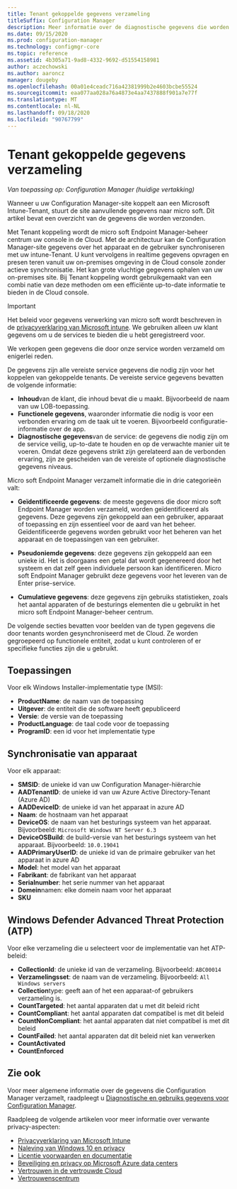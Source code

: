 ```yaml
---
title: Tenant gekoppelde gegevens verzameling
titleSuffix: Configuration Manager
description: Meer informatie over de diagnostische gegevens die worden Configuration Manager verzameld voor functies voor het koppelen van tenants.
ms.date: 09/15/2020
ms.prod: configuration-manager
ms.technology: configmgr-core
ms.topic: reference
ms.assetid: 4b305a71-9ad8-4332-9692-d51554158981
author: aczechowski
ms.author: aaroncz
manager: dougeby
ms.openlocfilehash: 00a01e4ceadc716a42381999b2e4603bcbe55524
ms.sourcegitcommit: eaa077aa028a76a4873e4aa7437888f901a7e77f
ms.translationtype: MT
ms.contentlocale: nl-NL
ms.lasthandoff: 09/18/2020
ms.locfileid: "90767799"
---
```

# <a name="tenant-attach-data-collection"></a>Tenant gekoppelde gegevens verzameling

*Van toepassing op: Configuration Manager (huidige vertakking)*

<!-- 6505626 -->
Wanneer u uw Configuration Manager-site koppelt aan een Microsoft Intune-Tenant, stuurt de site aanvullende gegevens naar micro soft. Dit artikel bevat een overzicht van de gegevens die worden verzonden.

Met Tenant koppeling wordt de micro soft Endpoint Manager-beheer centrum uw console in de Cloud. Met de architectuur kan de Configuration Manager-site gegevens over het apparaat en de gebruiker synchroniseren met uw intune-Tenant. U kunt vervolgens in realtime gegevens opvragen en presen teren vanuit uw on-premises omgeving in de Cloud console zonder actieve synchronisatie. Het kan grote vluchtige gegevens ophalen van uw on-premises site. Bij Tenant koppeling wordt gebruikgemaakt van een combi natie van deze methoden om een efficiënte up-to-date informatie te bieden in de Cloud console.

> [!IMPORTANT]
> Het beleid voor gegevens verwerking van micro soft wordt beschreven in de [privacyverklaring van Microsoft intune](/legal/intune/microsoft-intune-privacy-statement). We gebruiken alleen uw klant gegevens om u de services te bieden die u hebt geregistreerd voor.
>
> We verkopen geen gegevens die door onze service worden verzameld om enigerlei reden.
>
> De gegevens zijn alle vereiste service gegevens die nodig zijn voor het koppelen van gekoppelde tenants. De vereiste service gegevens bevatten de volgende informatie:
>
> - **Inhoud**van de klant, die inhoud bevat die u maakt. Bijvoorbeeld de naam van uw LOB-toepassing.
> - **Functionele gegevens**, waaronder informatie die nodig is voor een verbonden ervaring om de taak uit te voeren. Bijvoorbeeld configuratie-informatie over de app.
> - **Diagnostische gegevens**van de service: de gegevens die nodig zijn om de service veilig, up-to-date te houden en op de verwachte manier uit te voeren. Omdat deze gegevens strikt zijn gerelateerd aan de verbonden ervaring, zijn ze gescheiden van de vereiste of optionele diagnostische gegevens niveaus.

Micro soft Endpoint Manager verzamelt informatie die in drie categorieën valt:

- **Geïdentificeerde gegevens**: de meeste gegevens die door micro soft Endpoint Manager worden verzameld, worden geïdentificeerd als gegevens. Deze gegevens zijn gekoppeld aan een gebruiker, apparaat of toepassing en zijn essentieel voor de aard van het beheer. Geïdentificeerde gegevens worden gebruikt voor het beheren van het apparaat en de toepassingen van een gebruiker.

- **Pseudoniemde gegevens**: deze gegevens zijn gekoppeld aan een unieke id. Het is doorgaans een getal dat wordt gegenereerd door het systeem en dat zelf geen individuele persoon kan identificeren. Micro soft Endpoint Manager gebruikt deze gegevens voor het leveren van de Enter prise-service.

- **Cumulatieve gegevens**: deze gegevens zijn gebruiks statistieken, zoals het aantal apparaten of de besturings elementen die u gebruikt in het micro soft Endpoint Manager-beheer centrum.

De volgende secties bevatten voor beelden van de typen gegevens die door tenants worden gesynchroniseerd met de Cloud. Ze worden gegroepeerd op functionele entiteit, zodat u kunt controleren of er specifieke functies zijn die u gebruikt.

## <a name="applications"></a>Toepassingen
<!-- 6502080 -->

Voor elk Windows Installer-implementatie type (MSI):

- **ProductName**: de naam van de toepassing
- **Uitgever**: de entiteit die de software heeft gepubliceerd
- **Versie**: de versie van de toepassing
- **ProductLanguage**: de taal code voor de toepassing
- **ProgramID**: een id voor het implementatie type

## <a name="device-sync"></a>Synchronisatie van apparaat
<!-- 6505639 -->

Voor elk apparaat:

- **SMSID**: de unieke id van uw Configuration Manager-hiërarchie
- **AADTenantID**: de unieke id van uw Azure Active Directory-Tenant (Azure AD)
- **AADDeviceID**: de unieke id van het apparaat in azure AD
- **Naam**: de hostnaam van het apparaat
- **DeviceOS**: de naam van het besturings systeem van het apparaat. Bijvoorbeeld: `Microsoft Windows NT Server 6.3`
- **DeviceOSBuild**: de build-versie van het besturings systeem van het apparaat. Bijvoorbeeld: `10.0.19041`
- **AADPrimaryUserID**: de unieke id van de primaire gebruiker van het apparaat in azure AD
- **Model**: het model van het apparaat
- **Fabrikant**: de fabrikant van het apparaat
- **Serialnumber**: het serie nummer van het apparaat
- **Domein**namen: elke domein naam voor het apparaat
- **SKU**

## <a name="windows-defender-advanced-threat-protection-atp"></a>Windows Defender Advanced Threat Protection (ATP)
<!-- 6505652 -->

Voor elke verzameling die u selecteert voor de implementatie van het ATP-beleid:

- **CollectionId**: de unieke id van de verzameling. Bijvoorbeeld: `ABC00014`
- **Verzamelingsset**: de naam van de verzameling. Bijvoorbeeld: `All Windows servers`
- **Collection**type: geeft aan of het een apparaat-of gebruikers verzameling is.
- **CountTargeted**: het aantal apparaten dat u met dit beleid richt
- **CountCompliant**: het aantal apparaten dat compatibel is met dit beleid
- **CountNonCompliant**: het aantal apparaten dat niet compatibel is met dit beleid
- **CountFailed**: het aantal apparaten dat dit beleid niet kan verwerken
- **CountActivated**
- **CountEnforced**

## <a name="see-also"></a>Zie ook

Voor meer algemene informatie over de gegevens die Configuration Manager verzamelt, raadpleegt u [Diagnostische en gebruiks gegevens voor Configuration Manager](../core/plan-design/diagnostics/diagnostics-and-usage-data.md).

Raadpleeg de volgende artikelen voor meer informatie over verwante privacy-aspecten:

- [Privacyverklaring van Microsoft Intune](/legal/intune/microsoft-intune-privacy-statement)
- [Naleving van Windows 10 en privacy](/windows/privacy/windows-10-and-privacy-compliance)
- [Licentie voorwaarden en documentatie](https://www.microsoftvolumelicensing.com/DocumentSearch.aspx?Mode=3&DocumentTypeId=31)  
- [Beveiliging en privacy op Microsoft Azure data centers](https://azure.microsoft.com/global-infrastructure/)  
- [Vertrouwen in de vertrouwde Cloud](https://azure.microsoft.com/overview/trusted-cloud/)  
- [Vertrouwenscentrum](https://www.microsoft.com/trustcenter)  
